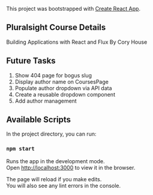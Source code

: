 This project was bootstrapped with [Create React App](https://github.com/facebook/create-react-app).

## Pluralsight Course Details
Building Applications with React and Flux By Cory House

## Future Tasks
1.	Show 404 page for bogus slug
2.	Display author name on CoursesPage
3.	Populate author dropdown via API data
4.	Create a reusable dropdown component
5.	Add author management

## Available Scripts

In the project directory, you can run:

### `npm start`

Runs the app in the development mode.<br>
Open [http://localhost:3000](http://localhost:3000) to view it in the browser.

The page will reload if you make edits.<br>
You will also see any lint errors in the console.
